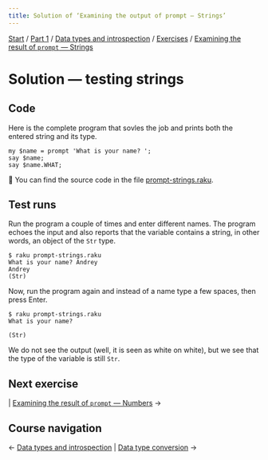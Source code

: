 ```yaml
---
title: Solution of ‘Examining the output of prompt — Strings’
---
```


[Start](/raku-course/) / [Part 1](/raku-course/part1) / [Data types and introspection](/raku-course/what) / [Exercises](../..) / [Examining the result of `prompt` — Strings](..)

# Solution — testing strings

## Code

Here is the complete program that sovles the job and prints both the entered string and its type.

    my $name = prompt 'What is your name? ';
    say $name;
    say $name.WHAT;

🦋 You can find the source code in the file [prompt-strings.raku](https://github.com/ash/raku-course/blob/master/exercises/what/prompt-strings.raku).

## Test runs

Run the program a couple of times and enter different names. The program echoes the input and also reports that the variable contains a string, in other words, an object of the `Str` type.

    $ raku prompt-strings.raku
    What is your name? Andrey
    Andrey
    (Str)

Now, run the program again and instead of a name type a few spaces, then press Enter.

    $ raku prompt-strings.raku
    What is your name?    
    
    (Str)

We do not see the output (well, it is seen as white on white), but we see that the type of the variable is still `Str`.


## Next exercise

| [Examining the result of `prompt` — Numbers](../../prompt-numbers) →

## Course navigation

← [Data types and introspection](/raku-course/what) | [Data type conversion](/raku-course/coercion) →
